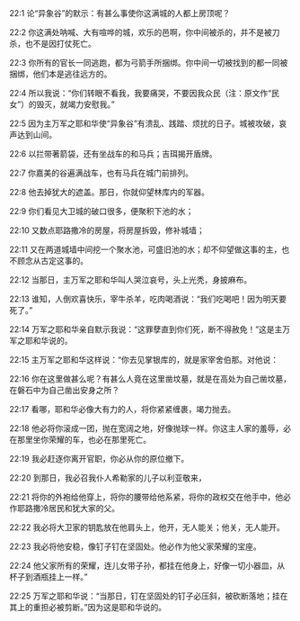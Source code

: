 <a id="1"></a>22:1  论“异象谷”的默示：有甚么事使你这满城的人都上房顶呢？  

<a id="2"></a>22:2  你这满处呐喊、大有喧哗的城，欢乐的邑啊，你中间被杀的，并不是被刀杀，也不是因打仗死亡。  

<a id="3"></a>22:3  你所有的官长一同逃跑，都为弓箭手所捆绑。你中间一切被找到的都一同被捆绑，他们本是逃往远方的。  

<a id="4"></a>22:4  所以我说：“你们转眼不看我，我要痛哭，不要因我众民（注：原文作“民女”）的毁灭，就竭力安慰我。”  

<a id="5"></a>22:5  因为主万军之耶和华使“异象谷”有溃乱、践踏、烦扰的日子。城被攻破，哀声达到山间。  

<a id="6"></a>22:6  以拦带著箭袋，还有坐战车的和马兵；吉珥揭开盾牌。  

<a id="7"></a>22:7  你嘉美的谷遍满战车，也有马兵在城门前排列。  

<a id="8"></a>22:8  他去掉犹大的遮盖。那日，你就仰望林库内的军器。  

<a id="9"></a>22:9  你们看见大卫城的破口很多，便聚积下池的水；  

<a id="10"></a>22:10  又数点耶路撒冷的房屋，将房屋拆毁，修补城墙；  

<a id="11"></a>22:11  又在两道城墙中间挖一个聚水池，可盛旧池的水；却不仰望做这事的主，也不顾念从古定这事的。  

<a id="12"></a>22:12  当那日，主万军之耶和华叫人哭泣哀号，头上光秃，身披麻布。  

<a id="13"></a>22:13  谁知，人倒欢喜快乐，宰牛杀羊，吃肉喝酒说：“我们吃喝吧！因为明天要死了。”  

<a id="14"></a>22:14  万军之耶和华亲自默示我说：“这罪孽直到你们死，断不得赦免！”这是主万军之耶和华说的。  

<a id="15"></a>22:15  主万军之耶和华这样说：“你去见掌银库的，就是家宰舍伯那。对他说：  

<a id="16"></a>22:16  你在这里做甚么呢？有甚么人竟在这里凿坟墓，就是在高处为自己凿坟墓，在磐石中为自己凿出安身之所？  

<a id="17"></a>22:17  看哪，耶和华必像大有力的人，将你紧紧缠裹，竭力抛去。  

<a id="18"></a>22:18  他必将你滚成一团，抛在宽阔之地，好像抛球一样。你这主人家的羞辱，必在那里坐你荣耀的车，也必在那里死亡。  

<a id="19"></a>22:19  我必赶逐你离开官职，你必从你的原位撤下。  

<a id="20"></a>22:20  到那日，我必召我仆人希勒家的儿子以利亚敬来，  

<a id="21"></a>22:21  将你的外袍给他穿上，将你的腰带给他系紧，将你的政权交在他手中，他必作耶路撒冷居民和犹大家的父。  

<a id="22"></a>22:22  我必将大卫家的钥匙放在他肩头上，他开，无人能关；他关，无人能开。  

<a id="23"></a>22:23  我必将他安稳，像钉子钉在坚固处。他必作为他父家荣耀的宝座。  

<a id="24"></a>22:24  他父家所有的荣耀，连儿女带子孙，都挂在他身上，好像一切小器皿，从杯子到酒瓶挂上一样。”  

<a id="25"></a>22:25  万军之耶和华说：“当那日，钉在坚固处的钉子必压斜，被砍断落地；挂在其上的重担必被剪断。”因为这是耶和华说的。  
